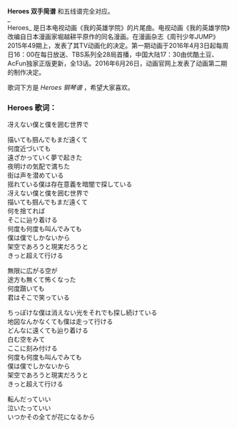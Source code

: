 

**Heroes 双手简谱** 和五线谱完全对应。  
_  
Heroes_
是日本电视动画《我的英雄学院》的片尾曲。电视动画《我的英雄学院》改编自日本漫画家堀越耕平原作的同名漫画。在漫画杂志《周刊少年JUMP》2015年49期上，发表了其TV动画化的决定。第一期动画于2016年4月3日起每周日16：00在每日放送、TBS系列全28局首播，中国大陆17：30由优酷土豆、AcFun独家正版更新，全13话。2016年6月26日，动画官网上发表了动画第二期的制作决定。  
  
歌词下方是 _Heroes 钢琴谱_ ，希望大家喜欢。

### Heroes 歌词：

冴えない僕と僕を囲む世界で

描いても掴んでもまだ遠くて  
何度近づいても  
遠ざかっていく夢で起きた  
夜明けの気配で満ちた  
街は声を潜めている  
揺れている僕は存在意義を暗闇で探している  
冴えない僕と僕を囲む世界で  
描いても掴んでもまだ遠くて  
何を捨てれば  
そこに辿り着ける  
何度も何度も叫んでみても  
僕は僕でしかないから  
架空であろうと現実だろうと  
きっと超えて行ける

無限に広がる空が  
途方も無くて怖くなった  
何度躓いても  
君はそこで笑っている

ちっぽけな僕は消えない光をそれでも探し続けている  
地図なんかなくても僕は走って行ける  
どんなに遠くても辿り着ける  
白む空をみて  
ここに刻み付ける  
何度も何度も叫んでみても  
僕は僕でしかないから  
架空であろうと現実だろうと  
きっと超えて行ける

転んだっていい  
泣いたっていい  
いつかその全てが花になるから

